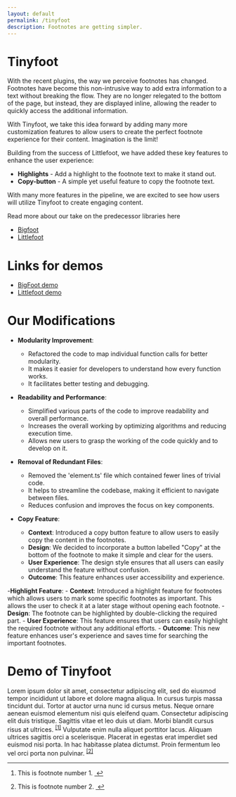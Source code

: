 ```yaml
---
layout: default
permalink: /tinyfoot
description: Footnotes are getting simpler.
---
```


# Tinyfoot

With the recent plugins, the way we perceive footnotes has changed. Footnotes have become this non-intrusive way to  add extra information to a text without breaking the flow. They are no longer relegated to the bottom of  the page, but instead, they are displayed inline, allowing the reader to quickly access the additional information.

With Tinyfoot, we take this idea forward by adding many more customization features to allow users to create  the perfect footnote experience for their content. Imagination is the limit!

Building from the success of Littlefoot, we have added these key features to enhance the user experience:
- **Highlights** -  Add a highlight to the footnote text to make it stand out.
- **Copy-button** - A simple yet useful feature to  copy the footnote text.

With many more features in the pipeline, we are excited to see how users will utilize Tinyfoot to create engaging content.


Read more about our take on the predecessor libraries here
- [Bigfoot](./bigfoot)
- [Littlefoot](./littlefoot)

# Links for demos
- [BigFoot demo](https://8xengineers.github.io/bigfoot#our-modifications)
- [Littlefoot demo](https://8xengineers.github.io/littlefoot#code-modifications)

# Our Modifications

- **Modularity Improvement**:
    - Refactored the code to map individual function calls for better modularity.
    - It makes it easier for developers to understand how every function works.
    - It facilitates better testing and debugging.
      
- **Readability and Performance**:
    - Simplified various parts of the code to improve readability and overall performance.
    - Increases the overall working by optimizing algorithms and reducing execution time.
    - Allows new users to grasp the working of the code quickly and to develop on it.
      
- **Removal of Redundant Files**:
    - Removed the 'element.ts' file which contained fewer lines of trivial code.
    - It helps to streamline the codebase, making it efficient to navigate between files.
    - Reduces confusion and improves the focus on key components.
      
- **Copy Feature**:
    - **Context**: Introduced a copy button feature to allow users to easily copy the content in the footnotes.
    - **Design**: We decided to incorporate a button labelled "Copy" at the bottom of the footnote to make it simple and clear for the users.
    - **User Experience**: The design style ensures that all users can easily understand the feature without confusion.
    - **Outcome**: This feature enhances user accessibility and experience.
      
-**Highlight Feature**:
    - **Context**: Introduced a highlight feature for footnotes which allows users to mark some specific footnotes as important. This allows the user to check it at a later stage without opening each footnote. 
    - **Design**:  The footnote can be highlighted by double-clicking the required part. 
    - **User Experience**: This feature ensures that users can easily highlight the required footnote without any additional efforts. 
    - **Outcome**: This new feature enhances user's experience and saves time for searching the important footnotes. 

    
# Demo of Tinyfoot
<article>
        <p>
            Lorem ipsum dolor sit amet, consectetur adipiscing elit, sed do eiusmod tempor incididunt ut labore et
            dolore magna aliqua. In cursus turpis massa tincidunt dui. Tortor at auctor urna nunc id cursus metus. Neque
            ornare aenean euismod elementum nisi quis eleifend quam. Consectetur adipiscing elit duis tristique.
            Sagittis vitae et leo duis ut diam. Morbi blandit cursus risus at ultrices. <sup id="fnref:1"><a
                    href="#fn:1" class="footnote">[1]</a></sup> Vulputate enim nulla aliquet porttitor lacus. Aliquam
            ultrices
            sagittis orci a scelerisque. Placerat in egestas erat imperdiet sed euismod nisi porta. In hac habitasse
            platea dictumst. Proin fermentum leo vel orci porta non pulvinar. <sup id="fnref:2"><a href="#fn:2"
                    class="footnote">[2]</a></sup>
        </p>
        <aside class="footnotes">
            <hr>
            <ol>
                <li id="fn:1">
                    <p>This is footnote number 1.
                        <a href="#fnref:1" class="reversefootnote">&#160;&#8617;</a>
                    </p>
                </li>
                <li id="fn:2">
                    <p>This is footnote number 2.
                        <a href="#fnref:2" class="reversefootnote">&#160;&#8617;</a>
                    </p>
                </li>
            </ol>
        </aside>
    </article>


<script>
    // Initialize tinyfoot
    document.addEventListener("DOMContentLoaded", function () {
        tinyfoot.default();
    });
</script>
